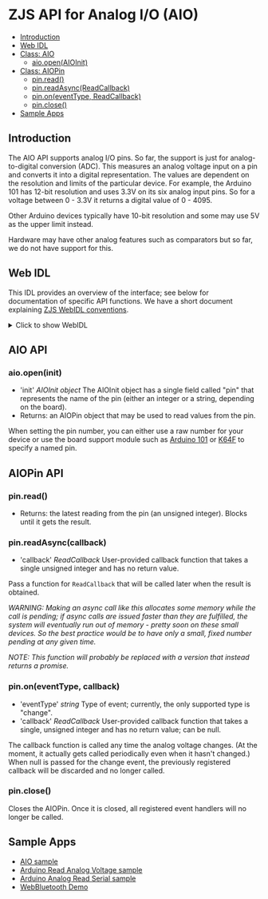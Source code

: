 ZJS API for Analog I/O (AIO)
============================

* [Introduction](#introduction)
* [Web IDL](#web-idl)
* [Class: AIO](#aio-api)
  * [aio.open(AIOInit)](#aioopenaioinit)
* [Class: AIOPin](#aiopin-api)
  * [pin.read()](#pinread)
  * [pin.readAsync(ReadCallback)](#pinreadasyncreadcallback)
  * [pin.on(eventType, ReadCallback)](#pinoneventtype-readcallback)
  * [pin.close()](#pinclose)
* [Sample Apps](#sample-apps)

Introduction
------------
The AIO API supports analog I/O pins. So far, the support is just for
analog-to-digital conversion (ADC). This measures an analog voltage input on a
pin and converts it into a digital representation. The values are dependent on
the resolution and limits of the particular device. For example, the Arduino 101
has 12-bit resolution and uses 3.3V on its six analog input pins. So for a
voltage between 0 - 3.3V it returns a digital value of 0 - 4095.

Other Arduino devices typically have 10-bit resolution and some may use 5V as
the upper limit instead.

Hardware may have other analog features such as comparators but so far, we do
not have support for this.

Web IDL
-------

This IDL provides an overview of the interface; see below for
documentation of specific API functions.  We have a short document
explaining [ZJS WebIDL conventions](Notes_on_WebIDL.md).

<details>
<summary>Click to show WebIDL</summary>
<pre>
// require returns an AIO object
// var aio = require('aio');<p>[ReturnFromRequire]
interface AIO {
    AIOPin open(AIOInit init);
};<p>dictionary AIOInit {
    (unsigned long or string) pin;
};<p>interface AIOPin {
    unsigned long read();
    void readAsync(ReadCallback callback);  // TODO: change to return a promise
    void on(string eventType, ReadCallback callback);
    void close();
};<p>callback ReadCallback = void (unsigned long value); </pre> </details>

AIO API
-------
### aio.open(init)
* 'init' *AIOInit object*  The AIOInit object has a single field called "pin"
  that represents the name of the pin (either an integer or a string,
  depending on the board).
* Returns: an AIOPin object that may be used to read values from the pin.

When setting the pin number, you can either use a raw
number for your device or use the board support module such as
[Arduino 101](./boards/arduino_101.md) or [K64F](./boards/frdm_k64f.md) to
specify a named pin.

AIOPin API
----------
### pin.read()
* Returns: the latest reading from the pin (an unsigned integer). Blocks until it gets the result.

### pin.readAsync(callback)
* 'callback' *ReadCallback* User-provided callback function that takes
  a single unsigned integer and has no return value.

Pass a function for `ReadCallback` that will be called later when the result is
obtained.

*WARNING: Making an async call like this allocates some memory while the call
is pending; if async calls are issued faster than they are fulfilled,
the system will
eventually run out of memory - pretty soon on these small devices. So the best
practice would be to have only a small, fixed number pending at
any given time.*

*NOTE: This function will probably be replaced with a version that instead
returns a promise.*

### pin.on(eventType, callback)
* 'eventType' *string* Type of event; currently, the only supported
  type is "change".
* 'callback' *ReadCallback* User-provided callback function that takes
  a single, unsigned integer and has no return value; can be null.

The callback function is called any time the analog voltage changes. (At the moment,
it actually gets called periodically even when it hasn't changed.) When null is
passed for the change event, the previously registered callback will be
discarded and no longer called.

### pin.close()

Closes the AIOPin. Once it is closed, all registered event handlers will no
longer be called.

Sample Apps
-----------
* [AIO sample](../samples/AIO.js)
* [Arduino Read Analog Voltage sample](../samples/arduino/basics/ReadAnalogVoltage.js)
* [Arduino Analog Read Serial sample](../samples/arduino/basics/AnalogReadSerial.js)
* [WebBluetooth Demo](../samples/WebBluetoothDemo.js)
